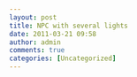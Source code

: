 ```yaml
---
layout: post
title: NPC with several lights
date: 2011-03-21 09:58
author: admin
comments: true
categories: [Uncategorized]
---
```

<a href="/blog/images/uploads/2011/03/soldier_face.jpg"><img class="image featured" title="soldier_face" src="/blog/images/uploads/2011/03/soldier_face.jpg" alt=""/></a>
